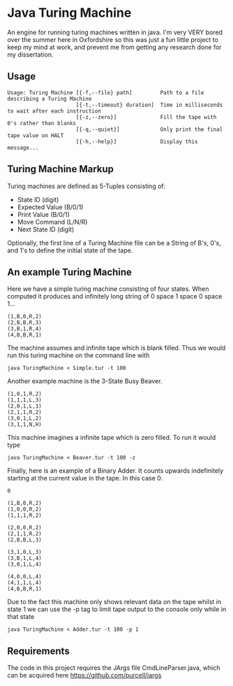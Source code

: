 # Java Turing Machine

An engine for running turing machines written in java. I'm very VERY bored over the summer here in Oxfordshire so this was just a fun little project to keep my mind at work, and prevent me from getting any research done for my dissertation.

## Usage

	Usage: Turing Machine [{-f,--file} path]         Path to a file describing a Turing Machine
	                      [{-t,--timeout} duration]  Time in milliseconds to wait after each instruction
	                      [{-z,--zero}]              Fill the tape with 0's rather than blanks
	                      [{-q,--quiet}]             Only print the final tape value on HALT
	                      [{-h,--help}]              Display this message...

## Turing Machine Markup

Turing machines are defined as 5-Tuples consisting of:
* State ID       (digit)
* Expected Value (B/0/1)
* Print Value    (B/0/1)
* Move Command   (L/N/R)
* Next State ID  (digit)

Optionally, the first line of a Turing Machine file can be a String of B's, 0's, and 1's to define the initial state of the tape.

## An example Turing Machine

Here we have a simple turing machine consisting of four states. When computed it produces and infinitely long string of 0 space 1 space 0 space 1...

	(1,B,0,R,2)
	(2,B,B,R,3)
	(3,B,1,R,4)
	(4,B,B,R,1)

The machine assumes and infinite tape which is blank filled. Thus we would run this turing machine on the command line with

	java TuringMachine < Simple.tur -t 100

Another example machine is the 3-State Busy Beaver.

	(1,0,1,R,2)
	(1,1,1,L,3)
	(2,0,1,L,1)
	(2,1,1,R,2)
	(3,0,1,L,2)
	(3,1,1,N,H)

This machine imagines a infinite tape which is zero filled. To run it would type

	java TuringMachine < Beaver.tur -t 100 -z

Finally, here is an example of a Binary Adder. It counts upwards indefinitely starting at the current value in the tape. In this case 0.

	0

	(1,B,0,R,2)
	(1,0,0,R,2)
	(1,1,1,R,2)

	(2,0,0,R,2)
	(2,1,1,R,2)
	(2,B,B,L,3)

	(3,1,0,L,3)
	(3,B,1,L,4)
	(3,0,1,L,4)

	(4,0,0,L,4)
	(4,1,1,L,4)
	(4,B,B,R,1) 

Due to the fact this machine only shows relevant data on the tape whilst in state 1 we can use the -p tag to limit tape output to the console only while in that state

	java TuringMachine < Adder.tur -t 100 -p 1

## Requirements

The code in this project requires the JArgs file CmdLineParser.java, which can be acquired here https://github.com/purcell/jargs